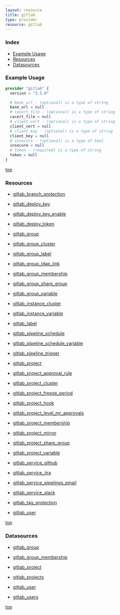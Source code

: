 ```yaml
---
layout: resource
title: gitlab
type: provider
resource: gitlab
---
```


### Index

- [Example Usage](#example-usage)
- [Resources](#resources)
- [Datasources](#datasources)

### Example Usage

```terraform
provider "gitlab" {
  version = "3.5.0"

  # base_url - (optional) is a type of string
  base_url = null
  # cacert_file - (optional) is a type of string
  cacert_file = null
  # client_cert - (optional) is a type of string
  client_cert = null
  # client_key - (optional) is a type of string
  client_key = null
  # insecure - (optional) is a type of bool
  insecure = null
  # token - (required) is a type of string
  token = null
}
```

[top](#index)

### Resources


- [gitlab_branch_protection](./r/gitlab_branch_protection.md)

- [gitlab_deploy_key](./r/gitlab_deploy_key.md)

- [gitlab_deploy_key_enable](./r/gitlab_deploy_key_enable.md)

- [gitlab_deploy_token](./r/gitlab_deploy_token.md)

- [gitlab_group](./r/gitlab_group.md)

- [gitlab_group_cluster](./r/gitlab_group_cluster.md)

- [gitlab_group_label](./r/gitlab_group_label.md)

- [gitlab_group_ldap_link](./r/gitlab_group_ldap_link.md)

- [gitlab_group_membership](./r/gitlab_group_membership.md)

- [gitlab_group_share_group](./r/gitlab_group_share_group.md)

- [gitlab_group_variable](./r/gitlab_group_variable.md)

- [gitlab_instance_cluster](./r/gitlab_instance_cluster.md)

- [gitlab_instance_variable](./r/gitlab_instance_variable.md)

- [gitlab_label](./r/gitlab_label.md)

- [gitlab_pipeline_schedule](./r/gitlab_pipeline_schedule.md)

- [gitlab_pipeline_schedule_variable](./r/gitlab_pipeline_schedule_variable.md)

- [gitlab_pipeline_trigger](./r/gitlab_pipeline_trigger.md)

- [gitlab_project](./r/gitlab_project.md)

- [gitlab_project_approval_rule](./r/gitlab_project_approval_rule.md)

- [gitlab_project_cluster](./r/gitlab_project_cluster.md)

- [gitlab_project_freeze_period](./r/gitlab_project_freeze_period.md)

- [gitlab_project_hook](./r/gitlab_project_hook.md)

- [gitlab_project_level_mr_approvals](./r/gitlab_project_level_mr_approvals.md)

- [gitlab_project_membership](./r/gitlab_project_membership.md)

- [gitlab_project_mirror](./r/gitlab_project_mirror.md)

- [gitlab_project_share_group](./r/gitlab_project_share_group.md)

- [gitlab_project_variable](./r/gitlab_project_variable.md)

- [gitlab_service_github](./r/gitlab_service_github.md)

- [gitlab_service_jira](./r/gitlab_service_jira.md)

- [gitlab_service_pipelines_email](./r/gitlab_service_pipelines_email.md)

- [gitlab_service_slack](./r/gitlab_service_slack.md)

- [gitlab_tag_protection](./r/gitlab_tag_protection.md)

- [gitlab_user](./r/gitlab_user.md)


[top](#index)

### Datasources


- [gitlab_group](./d/gitlab_group.md)

- [gitlab_group_membership](./d/gitlab_group_membership.md)

- [gitlab_project](./d/gitlab_project.md)

- [gitlab_projects](./d/gitlab_projects.md)

- [gitlab_user](./d/gitlab_user.md)

- [gitlab_users](./d/gitlab_users.md)


[top](#index)